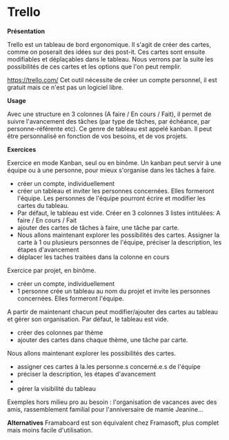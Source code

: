 # Trello

**Présentation**

Trello est un tableau de bord ergonomique.
Il s'agit de créer des cartes, comme on poserait des idées sur des post-it. Ces cartes sont ensuite modifiables et déplaçables dans le tableau. 
Nous verrons par la suite les possibilités de ces cartes et les options que l'on peut remplir.

https://trello.com/
Cet outil nécessite de créer un compte personnel, il est gratuit mais ce n'est pas un logiciel libre.

**Usage**

Avec une structure en 3 colonnes (A faire / En cours / Fait), il permet de suivre l'avancement des tâches (par type de tâches, par échéance, par personne-référente etc). Ce genre de tableau est appelé kanban.
Il peut être personnalisé en fonction de vos besoins, et de vos projets.

**Exercices**

Exercice en mode Kanban, seul ou en binôme.
Un kanban peut servir à une équipe ou à une personne, pour mieux s'organise dans les tâches à faire.

- créer un compte, individuellement
- créer un tableau et inviter les personnes concernées. Elles formeront l'équipe.
Les personnes de l'équipe pourront écrire et modifier les cartes du tableau.
- Par défaut, le tableau est vide. Créer en 3 colonnes 3 listes intitulées: A faire / En cours / Fait
- ajouter des cartes  de tâches à faire, une tâche par carte.
- Nous allons maintenant explorer les possibilités des cartes.
Assigner la carte à 1 ou plusieurs personnes de l'équipe, préciser la description, les étapes d'avancement
- déplacer les taches traitées dans la colonne en cours


Exercice par projet, en binôme.

- créer un compte, individuellement
- 1 personne crée un tableau au nom du projet et invite les personnes concernées. Elles formeront l'équipe.

A partir de maintenant chacun peut modifier/ajouter des cartes au tableau et gérer son organisation.
Par défaut, le tableau est vide.
- créer des colonnes par thème
- ajouter des cartes dans chaque thème, une tâche par carte.

Nous allons maintenant explorer les possibilités des cartes.
- assigner ces cartes à la.les personne.s concerné.e.s de l'équipe 
- préciser la description, les étapes d'avancement
- 
- gérer la visibilité du tableau

Exemples hors milieu pro au besoin : l'organisation de vacances avec des amis, rassemblement familial pour l'anniversaire de mamie Jeanine...




**Alternatives**
Framaboard est son équivalent chez Framasoft, plus complet mais moins facile d'utilisation.
